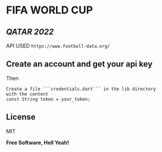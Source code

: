 # FIFA WORLD CUP
## _*QATAR 2022*_

API USED   ```https://www.football-data.org/```
## Create an account and get your api key
Then 
```
Create a file ```credentials.dart``` in the lib directory
with the content 
const String token = your_token;
```
## License

MIT

**Free Software, Hell Yeah!**


